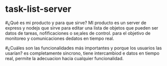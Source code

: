 # task-list-server

#¿Qué es mi producto y para que sirve? MI producto es un server de express y nodejs que sirve para editar una lista de objetos que pueden ser datos de tareas, nofificaciones o se;ales de control. para el objetivo de monitoreo y comunicaciones dedatos en tiempo real. 

#¿Cuáles son las funcionalidades más importantes y porque los usuarios las usarían? es completamente sincrono, tiene intercambiod e datos en tiempo real, permite la adecuacion hacia cualquier funcionalidad. 

